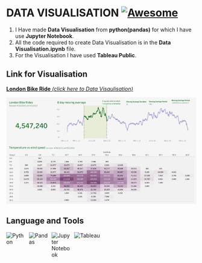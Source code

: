# DATA VISUALISATION  [![Awesome](https://cdn.jsdelivr.net/gh/sindresorhus/awesome@d7305f38d29fed78fa85652e3a63e154dd8e8829/media/badge.svg)](https://github.com/sindresorhus/awesome#readme)
1. I Have made **Data Visualisation** from **python(pandas)** for which I have use **Jupyter Notebook**. 
1. All the code required to create Data Visualisation is in the **Data Visualisation.ipynb** file.
1. For the Visualisation I have used **Tableau Public**.

## Link for Visualisation
 [**London Bike Ride** *(click here to Data Visaulisation)*](https://public.tableau.com/app/profile/shekh.zaib/viz/LondonBikesRides_17041170060380/Dashboard1?publish=yes)
 
 ![Dashboard](https://github.com/zaib-shekh/Data-Visualisation-main/blob/main/Data-Visualisation-main/Dashboard.png)

## Language and Tools


<img align="left" alt="Python" width="50px" src="https://imgs.search.brave.com/8-8oAD6jzHKqO6WTV6XaQ1AJZO_DITrF0uoAVo5dlfo/rs:fit:500:0:0/g:ce/aHR0cHM6Ly9zMy5k/dWFsc3RhY2sudXMt/ZWFzdC0yLmFtYXpv/bmF3cy5jb20vcHl0/aG9uZG90b3JnLWFz/c2V0cy9tZWRpYS9j/b21tdW5pdHkvbG9n/b3MvcHl0aG9uLWxv/Z28tb25seS5wbmc" style="padding-right:10px;" />
<img align="left" alt="Pandas" width="50px" src="https://imgs.search.brave.com/51hnkIkGFU6zhwzNHi8vfStYZiO6Dq7jU_DDNhF76y0/rs:fit:500:0:0/g:ce/aHR0cHM6Ly9wYW5k/YXMucHlkYXRhLm9y/Zy9zdGF0aWMvaW1n/L3BhbmRhc19tYXJr/LnN2Zw.svg" style="padding-right:10px;" />
<img align="left" alt="Jupyter Notebook" width="50px" src="https://imgs.search.brave.com/4EmYC1AfgR85pGtDtAiWdobPZ-516SyICT2bao0t0jg/rs:fit:500:0:0/g:ce/aHR0cHM6Ly9yYXcu/Z2l0aHVidXNlcmNv/bnRlbnQuY29tL2dp/dGh1Yi9leHBsb3Jl/L2E0NjkxZjA0ZmYy/MTljMWMyYWEwMmZj/NjFmZGE0MWFhNDNm/MTQ1OWEvdG9waWNz/L2p1cHl0ZXItbm90/ZWJvb2svanVweXRl/ci1ub3RlYm9vay5w/bmc" style="padding-right:10px;" />
<img align="left" alt="Tableau" width="70px" src="https://imgs.search.brave.com/YuG6ywUgf7Xm-jP1kbqHjwsxms0QfvrNjdK7myW3Ek4/rs:fit:500:0:0/g:ce/aHR0cHM6Ly9sb2dv/cy13b3JsZC5uZXQv/d3AtY29udGVudC91/cGxvYWRzLzIwMjEv/MTAvVGFibGVhdS1T/eW1ib2wtNzAweDM5/NC5wbmc" style="padding-right:10px;" />


